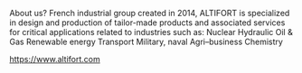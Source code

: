 About us?
French industrial group created in 2014, ALTIFORT is specialized in design and production of tailor-made products and associated services for critical applications related to industries such as:
Nuclear
Hydraulic
Oil & Gas
Renewable energy
Transport
Military, naval
Agri–business
Chemistry


https://www.altifort.com
